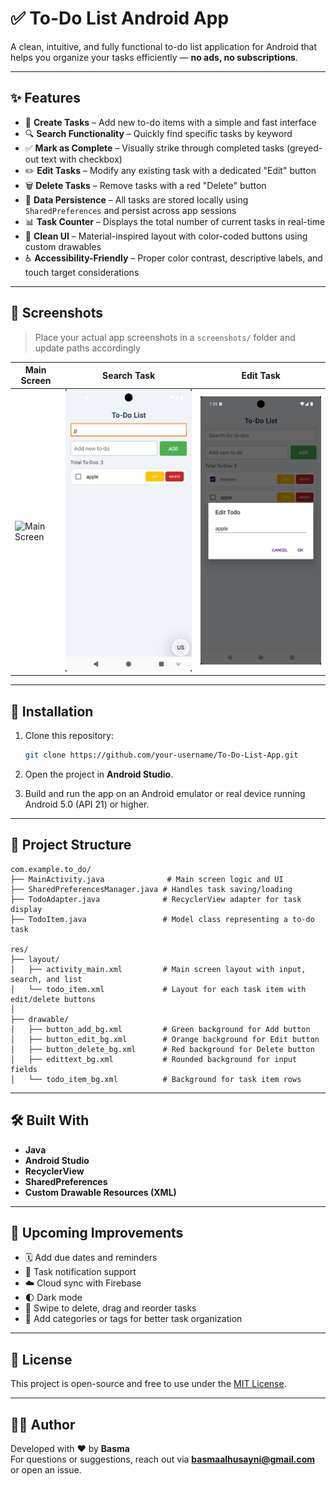 # ✅ To-Do List Android App

A clean, intuitive, and fully functional to-do list application for Android that helps you organize your tasks efficiently — **no ads, no subscriptions**.

---

## ✨ Features

- 📝 **Create Tasks** – Add new to-do items with a simple and fast interface  
- 🔍 **Search Functionality** – Quickly find specific tasks by keyword  
- ✅ **Mark as Complete** – Visually strike through completed tasks (greyed-out text with checkbox)  
- ✏️ **Edit Tasks** – Modify any existing task with a dedicated "Edit" button  
- 🗑️ **Delete Tasks** – Remove tasks with a red "Delete" button  
- 🔄 **Data Persistence** – All tasks are stored locally using `SharedPreferences` and persist across app sessions  
- 📊 **Task Counter** – Displays the total number of current tasks in real-time  
- 🎨 **Clean UI** – Material-inspired layout with color-coded buttons using custom drawables  
- ♿ **Accessibility-Friendly** – Proper color contrast, descriptive labels, and touch target considerations

---

## 📱 Screenshots

> Place your actual app screenshots in a `screenshots/` folder and update paths accordingly

| Main Screen | Search Task | Edit Task |
|-------------|-------------|-----------|
| ![Main Screen](screenshots/main_ui.png) | ![Search Task](screenshots/search.png) | ![Edit Task](screenshots/edit.png) |

---

## 🚀 Installation

1. Clone this repository:
   ```bash
   git clone https://github.com/your-username/To-Do-List-App.git
   ```

2. Open the project in **Android Studio**.

3. Build and run the app on an Android emulator or real device running Android 5.0 (API 21) or higher.

---

## 📂 Project Structure

```
com.example.to_do/
├── MainActivity.java              # Main screen logic and UI
├── SharedPreferencesManager.java # Handles task saving/loading
├── TodoAdapter.java              # RecyclerView adapter for task display
├── TodoItem.java                 # Model class representing a to-do task

res/
├── layout/
│   ├── activity_main.xml         # Main screen layout with input, search, and list
│   └── todo_item.xml             # Layout for each task item with edit/delete buttons
│
├── drawable/
│   ├── button_add_bg.xml         # Green background for Add button
│   ├── button_edit_bg.xml        # Orange background for Edit button
│   ├── button_delete_bg.xml      # Red background for Delete button
│   ├── edittext_bg.xml           # Rounded background for input fields
│   └── todo_item_bg.xml          # Background for task item rows
```

---

## 🛠️ Built With

- **Java**
- **Android Studio**
- **RecyclerView**
- **SharedPreferences**
- **Custom Drawable Resources (XML)**

---

## 📌 Upcoming Improvements

- 🗓️ Add due dates and reminders  
- 🔔 Task notification support  
- ☁️ Cloud sync with Firebase  
- 🌓 Dark mode  
- 🧹 Swipe to delete, drag and reorder tasks  
- 🧠 Add categories or tags for better task organization

---

## 📄 License

This project is open-source and free to use under the [MIT License](LICENSE).

---

## 🙋‍♀️ Author

Developed with ❤️ by **Basma**  
For questions or suggestions, reach out via **basmaalhusayni@gmail.com** or open an issue.

